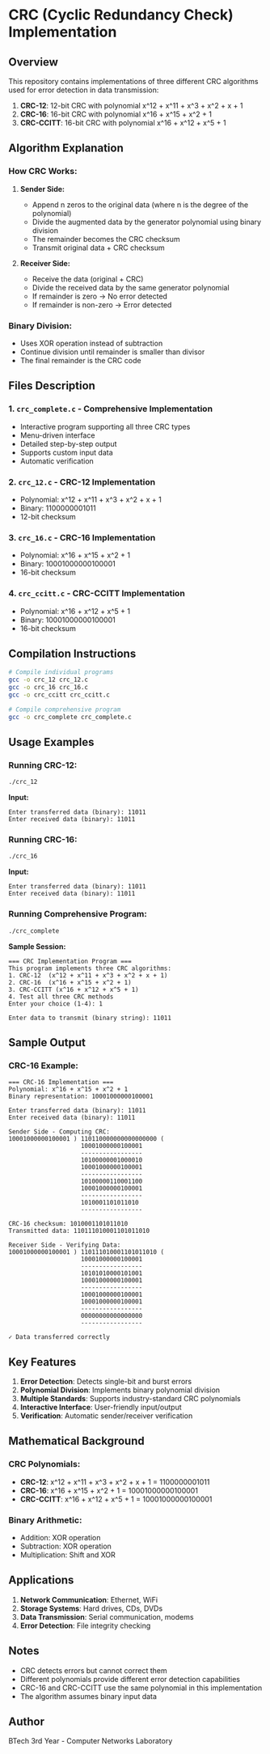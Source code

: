# CRC (Cyclic Redundancy Check) Implementation

## Overview
This repository contains implementations of three different CRC algorithms used for error detection in data transmission:

1. **CRC-12**: 12-bit CRC with polynomial x^12 + x^11 + x^3 + x^2 + x + 1
2. **CRC-16**: 16-bit CRC with polynomial x^16 + x^15 + x^2 + 1
3. **CRC-CCITT**: 16-bit CRC with polynomial x^16 + x^12 + x^5 + 1

## Algorithm Explanation

### How CRC Works:
1. **Sender Side:**
   - Append n zeros to the original data (where n is the degree of the polynomial)
   - Divide the augmented data by the generator polynomial using binary division
   - The remainder becomes the CRC checksum
   - Transmit original data + CRC checksum

2. **Receiver Side:**
   - Receive the data (original + CRC)
   - Divide the received data by the same generator polynomial
   - If remainder is zero → No error detected
   - If remainder is non-zero → Error detected

### Binary Division:
- Uses XOR operation instead of subtraction
- Continue division until remainder is smaller than divisor
- The final remainder is the CRC code

## Files Description

### 1. `crc_complete.c` - Comprehensive Implementation
- Interactive program supporting all three CRC types
- Menu-driven interface
- Detailed step-by-step output
- Supports custom input data
- Automatic verification

### 2. `crc_12.c` - CRC-12 Implementation
- Polynomial: x^12 + x^11 + x^3 + x^2 + x + 1
- Binary: 1100000001011
- 12-bit checksum

### 3. `crc_16.c` - CRC-16 Implementation
- Polynomial: x^16 + x^15 + x^2 + 1
- Binary: 10001000000100001
- 16-bit checksum

### 4. `crc_ccitt.c` - CRC-CCITT Implementation
- Polynomial: x^16 + x^12 + x^5 + 1
- Binary: 10001000000100001
- 16-bit checksum

## Compilation Instructions

```bash
# Compile individual programs
gcc -o crc_12 crc_12.c
gcc -o crc_16 crc_16.c
gcc -o crc_ccitt crc_ccitt.c

# Compile comprehensive program
gcc -o crc_complete crc_complete.c
```

## Usage Examples

### Running CRC-12:
```bash
./crc_12
```
**Input:**
```
Enter transferred data (binary): 11011
Enter received data (binary): 11011
```

### Running CRC-16:
```bash
./crc_16
```
**Input:**
```
Enter transferred data (binary): 11011
Enter received data (binary): 11011
```

### Running Comprehensive Program:
```bash
./crc_complete
```
**Sample Session:**
```
=== CRC Implementation Program ===
This program implements three CRC algorithms:
1. CRC-12  (x^12 + x^11 + x^3 + x^2 + x + 1)
2. CRC-16  (x^16 + x^15 + x^2 + 1)
3. CRC-CCITT (x^16 + x^12 + x^5 + 1)
4. Test all three CRC methods
Enter your choice (1-4): 1

Enter data to transmit (binary string): 11011
```

## Sample Output

### CRC-16 Example:
```
=== CRC-16 Implementation ===
Polynomial: x^16 + x^15 + x^2 + 1
Binary representation: 10001000000100001

Enter transferred data (binary): 11011
Enter received data (binary): 11011

Sender Side - Computing CRC:
10001000000100001 ) 110110000000000000000 (
                    10001000000100001
                    -----------------
                    10100000001000010
                    10001000000100001
                    -----------------
                    10100000110001100
                    10001000000100001
                    -----------------
                    1010001101011010
                    -----------------

CRC-16 checksum: 1010001101011010
Transmitted data: 110111010001101011010

Receiver Side - Verifying Data:
10001000000100001 ) 110111010001101011010 (
                    10001000000100001
                    -----------------
                    10101010000101001
                    10001000000100001
                    -----------------
                    10001000000100001
                    10001000000100001
                    -----------------
                    00000000000000000
                    -----------------

✓ Data transferred correctly
```

## Key Features

1. **Error Detection**: Detects single-bit and burst errors
2. **Polynomial Division**: Implements binary polynomial division
3. **Multiple Standards**: Supports industry-standard CRC polynomials
4. **Interactive Interface**: User-friendly input/output
5. **Verification**: Automatic sender/receiver verification

## Mathematical Background

### CRC Polynomials:
- **CRC-12**: x^12 + x^11 + x^3 + x^2 + x + 1 = 1100000001011
- **CRC-16**: x^16 + x^15 + x^2 + 1 = 10001000000100001
- **CRC-CCITT**: x^16 + x^12 + x^5 + 1 = 10001000000100001

### Binary Arithmetic:
- Addition: XOR operation
- Subtraction: XOR operation
- Multiplication: Shift and XOR

## Applications

1. **Network Communication**: Ethernet, WiFi
2. **Storage Systems**: Hard drives, CDs, DVDs
3. **Data Transmission**: Serial communication, modems
4. **Error Detection**: File integrity checking

## Notes

- CRC detects errors but cannot correct them
- Different polynomials provide different error detection capabilities
- CRC-16 and CRC-CCITT use the same polynomial in this implementation
- The algorithm assumes binary input data

## Author
BTech 3rd Year - Computer Networks Laboratory

